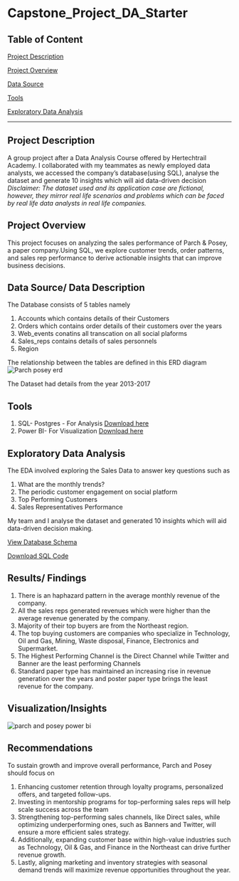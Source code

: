 # Capstone_Project_DA_Starter

## Table of Content
[Project Description](project-description)

[Project Overview](project-overview)

[Data Source](data-source)

[Tools](tools)

[Exploratory Data Analysis](exploratory-data-analysis)

---


## Project Description
A group project after a Data Analysis Course offered by Hertechtrail Academy. I collaborated with my teammates as newly employed data analysts, we accessed the company’s database(using SQL), analyse the dataset and generate 10 insights which will aid data-driven decision
*Disclaimer: The dataset used and its application case are fictional, however, they mirror real life scenarios and problems which can be faced by real life data analysts in real life companies.*

## Project Overview
This project focuses on analyzing the sales performance of Parch & Posey, a paper company.Using SQL, we explore customer trends, order patterns, and sales rep performance to derive actionable insights that can improve business decisions.

## Data Source/ Data Description
The Database consists of 5 tables namely
 1. Accounts which contains details of their Customers
 2. Orders which contains order details of their customers over the years
 3. Web_events conatins all transcation on all social plaforms
 4. Sales_reps contains details of sales personnels
 5. Region 
    
The relationship between the tables are defined in this ERD diagram
![Parch   posey erd](https://github.com/user-attachments/assets/fe7b0eb2-ccbf-4b64-87f7-07f18c7af1ca)

The Dataset had details from the year 2013-2017

## Tools 
1. SQL- Postgres - For Analysis
[Download here](https://www.postgresql.org/download/windows/?authuser=1)
2. Power BI- For Visualization
[Download here](https://powerbi.microsoft.com/en-us/desktop/)

## Exploratory Data Analysis
The EDA involved exploring the Sales Data to answer key questions such as 
1. What are the monthly trends?
2. The periodic customer engagement on social platform
3. Top Performing Customers
4. Sales Representatives Performance

My team and I  analyse the dataset and generated 10 insights which will aid data-driven decision making.

[View Database Schema](https://github.com/Ebubejen/Capstone_Project_DA_Starter/blob/main/Parch%20and%20Posey%20Schema.docx)

[Download SQL Code](https://github.com/Ebubejen/Capstone_Project_DA_Starter/blob/main/HTT%20Group%205%20Capstone%20Project.sql)


## Results/ Findings
 1. There is an haphazard pattern in the average monthly revenue of the company.
 2. All the sales reps generated revenues which were higher than the average revenue generated by the company.
 3. Majority of their  top buyers are from the Northeast region.
 4. The top buying customers are companies who specialize in Technology, Oil and Gas, Mining, Waste disposal, Finance, Electronics and Supermarket.
 5. The Highest Performing Channel is the Direct Channel while Twitter and Banner are the least performing Channels
 6. Standard paper type has maintained an increasing rise in revenue generation over the years and poster paper type brings the least revenue for the company.

## Visualization/Insights
![parch and posey power bi](https://github.com/user-attachments/assets/9f261410-29e9-4779-ba66-89b112523a96)


 ## Recommendations
 To sustain growth and improve overall performance, Parch and Posey should focus on 
 1. Enhancing  customer retention through loyalty programs, personalized offers, and targeted follow-ups.
 2. Investing in mentorship programs for top-performing sales reps will help scale success across the team
 3. Strengthening top-performing sales channels, like Direct sales, while optimizing underperforming ones, such as Banners and Twitter, will ensure a more efficient sales strategy.
 4. Additionally, expanding customer base within high-value industries such as Technology, Oil & Gas, and Finance in the Northeast can drive further revenue growth.
 5. Lastly, aligning marketing and inventory strategies with seasonal demand trends will maximize revenue opportunities throughout the year.





